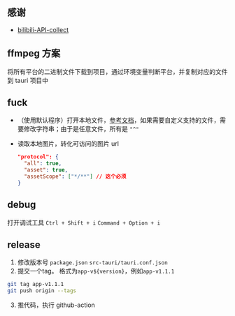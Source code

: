 ## 感谢

- [bilibili-API-collect](https://github.com/SocialSisterYi/bilibili-API-collect/tree/master)

## ffmpeg 方案

将所有平台的二进制文件下载到项目，通过环境变量判断平台，并复制对应的文件到 tauri 项目中

## fuck

- （使用默认程序）打开本地文件，[参考文档](https://tauri.app/v1/api/config/#shellallowlistopen)，如果需要自定义支持的文件，需要修改字符串；由于是任意文件，所有是 `"^"`

- 读取本地图片，转化可访问的图片 url
  ```json
  "protocol": {
    "all": true,
    "asset": true,
    "assetScope": ["*/**"] // 这个必须
  }
  ```

## debug

打开调试工具
`Ctrl + Shift + i` `Command + Option + i`

## release

1. 修改版本号 `package.json` `src-tauri/tauri.conf.json`
2. 提交一个tag。 格式为`app-v${version}`，例如`app-v1.1.1`

```bash
git tag app-v1.1.1
git push origin --tags
```

3. 推代码，执行 github-action
